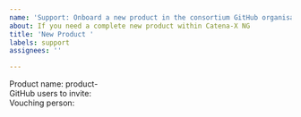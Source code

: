 ```yaml
---
name: 'Support: Onboard a new product in the consortium GitHub organisation'
about: If you need a complete new product within Catena-X NG
title: 'New Product '
labels: support
assignees: ''

---
```


Product name: product-<!-- Your-Product-Name -->  
GitHub users to invite: <!-- github_user_accounts -->  
Vouching person: <!-- Your_Product_Owner -->

<!-- (including new GitHub-team, new GitHub-repository, ArgoCD and Vault) -->

